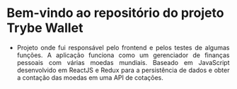 
<!-- Olá, Tryber!
Esse é apenas um arquivo inicial para o README do seu projeto no qual você pode customizar e reutilizar todas as vezes que for executar o trybe-publisher.

Para deixá-lo com a sua cara, basta alterar o seguinte arquivo da sua máquina: ~/.student-repo-publisher/custom/_NEW_README.md

É essencial que você preencha esse documento por conta própria, ok?
Não deixe de usar nossas dicas de escrita de README de projetos, e deixe sua criatividade brilhar!
:warning: IMPORTANTE: você precisa deixar nítido:
- quais arquivos/pastas foram desenvolvidos por você; 
- quais arquivos/pastas foram desenvolvidos por outra pessoa estudante;
- quais arquivos/pastas foram desenvolvidos pela Trybe.
-->

# Bem-vindo ao repositório do projeto Trybe Wallet

<ul align="justify">
  <li>Projeto onde fui responsável pelo frontend e pelos testes de algumas funções. A aplicação funciona como um gerenciador de finanças pessoais com várias moedas mundiais. Baseado em JavaScript desenvolvido em ReactJS e Redux para a persistência de dados e obter a contação das moedas em uma API de cotações. </li>
</ul>
